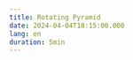 ```yaml
---
title: Rotating Pyramid
date: 2024-04-04T18:15:00.000
lang: en
duration: 5min
---
```


<RotatingPyramid />
